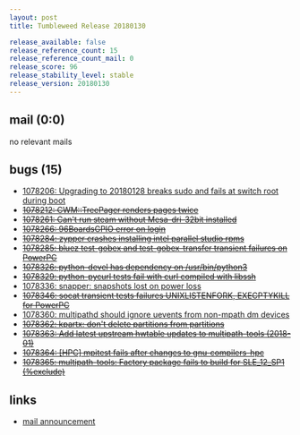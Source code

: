 ```yaml
---
layout: post
title: Tumbleweed Release 20180130

release_available: false
release_reference_count: 15
release_reference_count_mail: 0
release_score: 96
release_stability_level: stable
release_version: 20180130
---
```


## mail (0:0)

no relevant mails

## bugs (15)

<!--more-->

- [1078206: Upgrading to 20180128 breaks sudo and fails at switch root during boot](https://bugzilla.opensuse.org/show_bug.cgi?id=1078206)
- ~~[1078212: CWM::TreePager renders pages twice](https://bugzilla.opensuse.org/show_bug.cgi?id=1078212)~~
- ~~[1078261: Can't run steam without Mesa-dri-32bit installed](https://bugzilla.opensuse.org/show_bug.cgi?id=1078261)~~
- ~~[1078266: 96BoardsGPIO error on login](https://bugzilla.opensuse.org/show_bug.cgi?id=1078266)~~
- ~~[1078284: zypper crashes installing intel parallel studio rpms](https://bugzilla.opensuse.org/show_bug.cgi?id=1078284)~~
- ~~[1078285: bluez test-gobex and test-gobex-transfer transient failures on PowerPC](https://bugzilla.opensuse.org/show_bug.cgi?id=1078285)~~
- ~~[1078326: python-devel has dependency on /usr/bin/python3](https://bugzilla.opensuse.org/show_bug.cgi?id=1078326)~~
- ~~[1078329: python-pycurl tests fail with curl compiled with libssh](https://bugzilla.opensuse.org/show_bug.cgi?id=1078329)~~
- [1078336: snapper: snapshots lost on power loss](https://bugzilla.opensuse.org/show_bug.cgi?id=1078336)
- ~~[1078346: socat transient tests failures UNIXLISTENFORK, EXECPTYKILL for PowerPC](https://bugzilla.opensuse.org/show_bug.cgi?id=1078346)~~
- [1078360: multipathd should ignore uevents from non-mpath dm devices](https://bugzilla.opensuse.org/show_bug.cgi?id=1078360)
- ~~[1078362: kpartx: don't delete partitions from partitions](https://bugzilla.opensuse.org/show_bug.cgi?id=1078362)~~
- ~~[1078363: Add latest upstream hwtable updates to multipath-tools (2018-01)](https://bugzilla.opensuse.org/show_bug.cgi?id=1078363)~~
- ~~[1078364: \[HPC\] mpitest fails after changes to gnu-compilers-hpc](https://bugzilla.opensuse.org/show_bug.cgi?id=1078364)~~
- ~~[1078365: multipath-tools: Factory package fails to build for SLE_12_SP1 (%exclude)](https://bugzilla.opensuse.org/show_bug.cgi?id=1078365)~~



## links

- [mail announcement](https://lists.opensuse.org/opensuse-factory/2018-02/msg00000.html)
